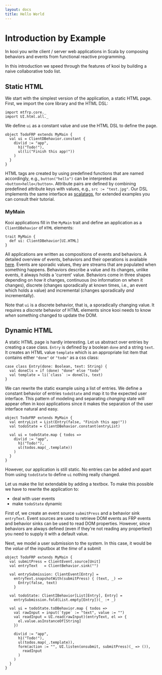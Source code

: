 ```yaml
---
layout: docs
title: Hello World
---
```


# Introduction by Example

In kooi you write client / server web applications in Scala by composing 
behaviors and events from functional reactive programming. 

In this introduction we speed through the features of kooi by building a 
naive collaborative todo list.

## Static HTML

We start with the simplest version of the application, a static HTML page.
First, we import the core library and the HTML DSL:

```tut:silent
import mtfrp.core._
import UI.html.all._
```

We define ```ui``` as a constant value and use the HTML DSL to define the page.

```tut:silent
object TodoFRP extends MyMain {
  val ui = ClientDBehavior.constant {
    div(id := "app", 
      h1("Todo!"),
      ul(li("Finish this app!"))
    )
  }
}
```

HTML tags are created by using predefined functions that are named 
accordingly, e.g., ```button("hello")``` can be interpreted as 
```<button>hello</button>```. Attribute pairs are defined by combining 
predefined attribute keys with values, e.g., ```src := "test.jpg"```.
Our DSL implements the same interface as 
[scalatags](http://www.lihaoyi.com/scalatags/), for extended examples you can consult their tutorial.

### MyMain

Kooi applications fill in the ```MyMain``` trait and define an application as
 a ```ClientDBehavior``` of ```HTML``` elements:

```tut:silent
trait MyMain {
  def ui: ClientDBehavior[UI.HTML]
}
```

All applications are written as compositions of events and behaviors. A detailed
overview of events, behaviors and their operations is available [here](). Events
are sporadic values, they are streams that are populated when something happens.
Behaviors describe a value and its changes, unlike events, it always holds a
'current' value. Behaviors come in three shapes depending on *how* it changes,
continuous (no information on when it changes), discrete (changes sporadically
at known times, i.e., an event which holds a value) and incremental (changes
sporadically *and* incrementally).

Note that `ui` is a discrete behavior, that is, a sporadically changing value.
It requires a *discrete* behavior of HTML elements since kooi needs to know
*when* something changed to update the DOM.

## Dynamic HTML

A static HTML page is hardly interesting. Let us abstract over entries by
creating a case class. `Entry` is defined by a boolean `done` and a string
`text`. It creates an HTML value `template` which is an appropriate list
item that contains either `"done"` or `"todo"` as a css class:

```tut:silent
case class Entry(done: Boolean, text: String) {
  val doneCls = if (done) "done" else "todo"
  val template = li(`class` := doneCls, text)
}
```

We can rewrite the static example using a list of entries. We define a constant
behavior of entries `todoState` and map it to the expected user interface. This
pattern of modeling and separating *changing* state will appear often in kooi
applications since it makes the separation of the user interface natural and
easy.

```tut:silent
object TodoFRP extends MyMain {
  val entryList = List(Entry(false, "Finish this app!"))
  val todoState = ClientDBehavior.constant(entryList)

  val ui = todoState.map { todos =>
    div(id := "app", 
      h1("Todo!"),
      ul(todos.map(_.template))
    )
  }
}
```

However, our application is still static. No entries can be added and apart from
using `todoState` to define `ui` nothing really changed.

Let us make the list extendable by adding a textbox. To make this possible we
have to rewrite the application to:
* deal with user events
* make `todoState` dynamic

First of, we create an event source `submitPress` and a behavior sink
`entryText`. Event sources are used to retrieve DOM events as FRP events and
behavior sinks can be used to read DOM properties. However, since behaviors are
always defined (even if they're not reading any properties!) you need to supply
it with a default value.

Next, we model a user submission to the system. In this case, it would be the
*value* of the inputbox at the *time* of a submit


```tut:silent
object TodoFRP extends MyMain {
  val submitPress = ClientEvent.source[Unit]
  val entryText   = ClientBehavior.sink("")

  val entrySubmission: ClientEvent[Entry] = 
    entryText.snapshotWith(submitPress) { (text, _) =>
      Entry(false, text)
    }

  val todoState: ClientIBehavior[List[Entry], Entry] = 
    entrySubmission.fold(List.empty[Entry])(_ :+ _)

  val ui = todoState.toDBehavior.map { todos =>
    val rawInput = input(`type` := "text", value := "")
    val readInput = UI.read(rawInput)(entryText, el => {
      el.value.asInstanceOf[String]
    })
  
    div(id := "app", 
      h1("Todo!"),
      ul(todos.map(_.template)),
      form(action := "", UI.listen(onsubmit, submitPress)(_ => ()),
        readInput
      )
    )
  }
}
```


